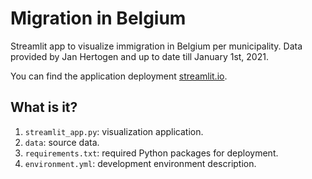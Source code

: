 # Migration in Belgium

Streamlit app to visualize immigration in Belgium per municipality.  Data provided
by Jan Hertogen and up to date till January 1st, 2021.

You can find the application deployment [streamlit.io](https://share.streamlit.io/gjbex/migrationbelgium/main).

## What is it?

1. `streamlit_app.py`: visualization application.
1. `data`: source data.
1. `requirements.txt`: required Python packages for deployment.
1. `environment.yml`: development environment description.
